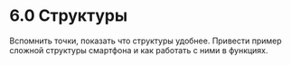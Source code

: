 # 6.0 Структуры

Вспомнить точки, показать что структуры удобнее. Привести пример сложной структуры смартфона и как работать с ними в функциях.